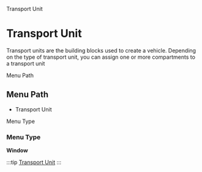 
Transport Unit
# Transport Unit


Transport units are the building blocks used to create a vehicle. Depending on the type of transport unit, you can assign one or more compartments to a transport unit

Menu Path
## Menu Path



- Transport Unit

Menu Type
### Menu Type

**Window**


:::tip
[Transport Unit](functional-guide/window/window-transport-unit.md)
:::